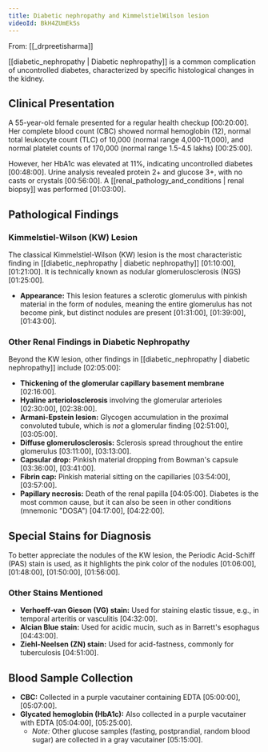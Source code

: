 ```yaml
---
title: Diabetic nephropathy and KimmelstielWilson lesion
videoId: BkH4ZUmEkSs
---
```


From: [[_drpreetisharma]] <br/> 

[[diabetic_nephropathy | Diabetic nephropathy]] is a common complication of uncontrolled diabetes, characterized by specific histological changes in the kidney.

## Clinical Presentation
A 55-year-old female presented for a regular health checkup <a class="yt-timestamp" data-t="00:20:00">[00:20:00]</a>. Her complete blood count (CBC) showed normal hemoglobin (12), normal total leukocyte count (TLC) of 10,000 (normal range 4,000-11,000), and normal platelet counts of 170,000 (normal range 1.5-4.5 lakhs) <a class="yt-timestamp" data-t="00:25:00">[00:25:00]</a>.

However, her HbA1c was elevated at 11%, indicating uncontrolled diabetes <a class="yt-timestamp" data-t="00:48:00">[00:48:00]</a>. Urine analysis revealed protein 2+ and glucose 3+, with no casts or crystals <a class="yt-timestamp" data-t="00:56:00">[00:56:00]</a>. A [[renal_pathology_and_conditions | renal biopsy]] was performed <a class="yt-timestamp" data-t="01:03:00">[01:03:00]</a>.

## Pathological Findings

### Kimmelstiel-Wilson (KW) Lesion
The classical Kimmelstiel-Wilson (KW) lesion is the most characteristic finding in [[diabetic_nephropathy | diabetic nephropathy]] <a class="yt-timestamp" data-t="01:10:00">[01:10:00]</a>, <a class="yt-timestamp" data-t="01:21:00">[01:21:00]</a>. It is technically known as nodular glomerulosclerosis (NGS) <a class="yt-timestamp" data-t="01:25:00">[01:25:00]</a>.

*   **Appearance:** This lesion features a sclerotic glomerulus with pinkish material in the form of nodules, meaning the entire glomerulus has not become pink, but distinct nodules are present <a class="yt-timestamp" data-t="01:31:00">[01:31:00]</a>, <a class="yt-timestamp" data-t="01:39:00">[01:39:00]</a>, <a class="yt-timestamp" data-t="01:43:00">[01:43:00]</a>.

### Other Renal Findings in Diabetic Nephropathy
Beyond the KW lesion, other findings in [[diabetic_nephropathy | diabetic nephropathy]] include <a class="yt-timestamp" data-t="02:05:00">[02:05:00]</a>:
*   **Thickening of the glomerular capillary basement membrane** <a class="yt-timestamp" data-t="02:16:00">[02:16:00]</a>.
*   **Hyaline arteriolosclerosis** involving the glomerular arterioles <a class="yt-timestamp" data-t="02:30:00">[02:30:00]</a>, <a class="yt-timestamp" data-t="02:38:00">[02:38:00]</a>.
*   **Armani-Epstein lesion:** Glycogen accumulation in the proximal convoluted tubule, which is *not* a glomerular finding <a class="yt-timestamp" data-t="02:51:00">[02:51:00]</a>, <a class="yt-timestamp" data-t="03:05:00">[03:05:00]</a>.
*   **Diffuse glomerulosclerosis:** Sclerosis spread throughout the entire glomerulus <a class="yt-timestamp" data-t="03:11:00">[03:11:00]</a>, <a class="yt-timestamp" data-t="03:13:00">[03:13:00]</a>.
*   **Capsular drop:** Pinkish material dropping from Bowman's capsule <a class="yt-timestamp" data-t="03:36:00">[03:36:00]</a>, <a class="yt-timestamp" data-t="03:41:00">[03:41:00]</a>.
*   **Fibrin cap:** Pinkish material sitting on the capillaries <a class="yt-timestamp" data-t="03:54:00">[03:54:00]</a>, <a class="yt-timestamp" data-t="03:57:00">[03:57:00]</a>.
*   **Papillary necrosis:** Death of the renal papilla <a class="yt-timestamp" data-t="04:05:00">[04:05:00]</a>. Diabetes is the most common cause, but it can also be seen in other conditions (mnemonic "DOSA") <a class="yt-timestamp" data-t="04:17:00">[04:17:00]</a>, <a class="yt-timestamp" data-t="04:22:00">[04:22:00]</a>.

## Special Stains for Diagnosis
To better appreciate the nodules of the KW lesion, the Periodic Acid-Schiff (PAS) stain is used, as it highlights the pink color of the nodules <a class="yt-timestamp" data-t="01:06:00">[01:06:00]</a>, <a class="yt-timestamp" data-t="01:48:00">[01:48:00]</a>, <a class="yt-timestamp" data-t="01:50:00">[01:50:00]</a>, <a class="yt-timestamp" data-t="01:56:00">[01:56:00]</a>.

### Other Stains Mentioned
*   **Verhoeff-van Gieson (VG) stain:** Used for staining elastic tissue, e.g., in temporal arteritis or vasculitis <a class="yt-timestamp" data-t="04:32:00">[04:32:00]</a>.
*   **Alcian Blue stain:** Used for acidic mucin, such as in Barrett's esophagus <a class="yt-timestamp" data-t="04:43:00">[04:43:00]</a>.
*   **Ziehl-Neelsen (ZN) stain:** Used for acid-fastness, commonly for tuberculosis <a class="yt-timestamp" data-t="04:51:00">[04:51:00]</a>.

## Blood Sample Collection
*   **CBC:** Collected in a purple vacutainer containing EDTA <a class="yt-timestamp" data-t="05:00:00">[05:00:00]</a>, <a class="yt-timestamp" data-t="05:07:00">[05:07:00]</a>.
*   **Glycated hemoglobin (HbA1c):** Also collected in a purple vacutainer with EDTA <a class="yt-timestamp" data-t="05:04:00">[05:04:00]</a>, <a class="yt-timestamp" data-t="05:25:00">[05:25:00]</a>.
    *   *Note:* Other glucose samples (fasting, postprandial, random blood sugar) are collected in a gray vacutainer <a class="yt-timestamp" data-t="05:15:00">[05:15:00]</a>.